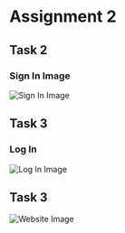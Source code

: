 # Assignment 2

## Task 2

### Sign In Image

![Sign In Image](/task#2/sign_in.png)

## Task 3

### Log In

![Log In Image](/task#2/log_in.png)

## Task 3

![Website Image](/task#3/website.png)
